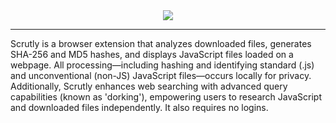 
<div align="center">
<img src="https://github.com/user-attachments/assets/ae41337c-ef16-4e56-986d-cec0cf61c9a2">

</div>
<hr>

Scrutly is a browser extension that analyzes downloaded files, generates SHA-256 and MD5 hashes, and displays JavaScript files loaded on a webpage. All processing—including hashing and identifying standard (.js) and unconventional (non-JS) JavaScript files—occurs locally for privacy. Additionally, Scrutly enhances web searching with advanced query capabilities (known as 'dorking'), empowering users to research JavaScript and downloaded files independently. It also requires no logins.

